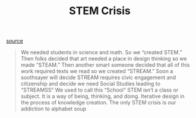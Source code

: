 ﻿---
backlinks:
- title: Society
  url: /memex/sense/Society/society.html
- title: 'Teaching '
  url: /memex/sense/Teaching/teaching.html
tags: society, STEM
title: STEM Crisis
type: note
---
[source](https://medium.com/@jgmac1106/the-stem-crisis-349deacbb578#.wshsqndbo)

> We needed students in science and math. So we “created STEM.”
> Then folks decided that art needed a place in design thinking so we made “STEAM.”
> Then another smart someone decided that all of this work required texts we read so we created “STREAM.”
> Soon a soothsayer will decide STREAM requires civic engagement and citizenship and decide we need Social Studies leading to “STREAMSS”
> We used to call this “School”
> STEM isn’t a class or subject. It is a way of being, thinking, and doing.
> Iterative design in the process of knowledge creation.
> The only STEM crisis is our addiction to alphabet soup